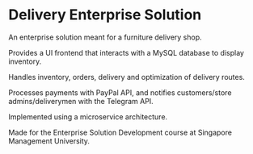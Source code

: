 # Delivery Enterprise Solution
An enterprise solution meant for a furniture delivery shop. 

Provides a UI frontend that interacts with a MySQL database to display inventory. 

Handles inventory, orders, delivery and optimization of delivery routes. 

Processes payments with PayPal API, and notifies customers/store admins/deliverymen with the Telegram API. 

Implemented using a microservice architecture.

Made for the Enterprise Solution Development course at Singapore Management University.
